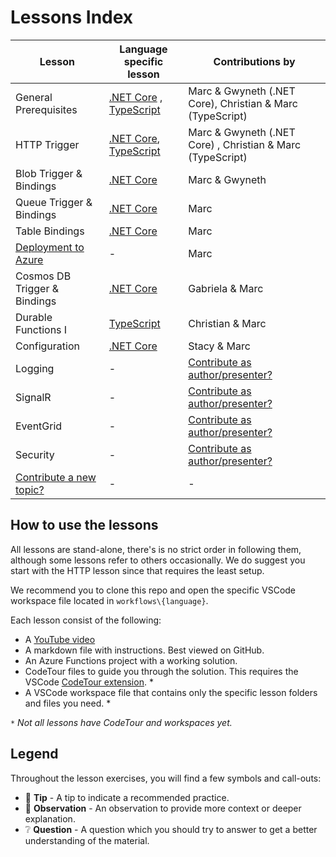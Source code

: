 # Lessons Index

Lesson|Language specific lesson|Contributions by
|-|-|-
|General Prerequisites|[.NET Core](dotnet/prerequisites/prerequisites-dotnet.md) , [TypeScript](typescript/prerequisites/prerequisites-ts.md)|Marc & Gwyneth (.NET Core), Christian & Marc (TypeScript)
|HTTP Trigger|[.NET Core](dotnet/http/http-lesson-dotnet.md), [TypeScript](typescript/http/http-lesson-ts.md)|Marc & Gwyneth (.NET Core) , Christian & Marc (TypeScript)
|Blob Trigger & Bindings|[.NET Core](dotnet/blob/blob-lesson-dotnet.md)|Marc & Gwyneth
|Queue Trigger & Bindings|[.NET Core](dotnet/queue/queue-lesson-dotnet.md)|Marc
|Table Bindings|[.NET Core](dotnet/table/table-lesson-dotnet.md)|Marc
|[Deployment to Azure](deployment.md)|-|Marc
|Cosmos DB Trigger & Bindings|[.NET Core](cosmosdb-dotnet.md)|Gabriela & Marc
|Durable Functions I |[TypeScript](durablefunctions/chaining-ts.md)|Christian & Marc
|Configuration|[.NET Core](configuration-dotnet.md)|Stacy & Marc
|Logging|-|[Contribute as author/presenter?](https://github.com/marcduiker/azure-functions-university/issues/10)
|SignalR|-|[Contribute as author/presenter?](https://github.com/marcduiker/azure-functions-university/issues/13)
|EventGrid|-|[Contribute as author/presenter?](https://github.com/marcduiker/azure-functions-university/issues/13)
|Security|-|[Contribute as author/presenter?](https://github.com/marcduiker/azure-functions-university/issues/6)
|[Contribute a new topic?](https://github.com/marcduiker/azure-functions-university/issues/new?assignees=&labels=content&template=content_request.md&title=Content+Request%3A+%3CTITLE%3E)|-|-

## How to use the lessons

All lessons are stand-alone, there's is no strict order in following them, although some lessons refer to others occasionally.
We do suggest you start with the HTTP lesson since that requires the least setup.

We recommend you to clone this repo and open the specific VSCode workspace file located in `workflows\{language}`.

Each lesson consist of the following:

* A [YouTube video](http://bit.ly/az-func-uni-playlist)
* A markdown file with instructions. Best viewed on GitHub.
* An Azure Functions project with a working solution.
* CodeTour files to guide you through the solution. This requires the VSCode [CodeTour extension](https://marketplace.visualstudio.com/items?itemName=vsls-contrib.codetour). *
* A VSCode workspace file that contains only the specific lesson folders and files you need. *

*`*` Not all lessons have CodeTour and workspaces yet.*

## Legend

Throughout the lesson exercises, you will find a few symbols and call-outs:

* 📝 __Tip__ - A tip to indicate a recommended practice.
* 🔎 __Observation__ - An observation to provide more context or deeper explanation.
* ❔ __Question__ - A question which you should try to answer to get a better understanding of the material.
